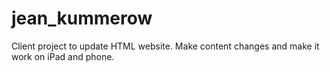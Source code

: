 # jean_kummerow
Client project to update HTML website.
Make content changes and make it work on iPad and phone. 
